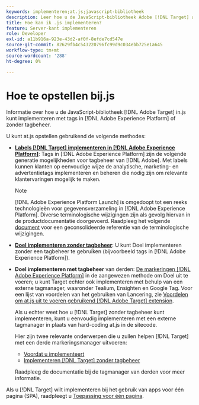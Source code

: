 ```yaml
---
keywords: implementeren;at.js;javascript-bibliotheek
description: Leer hoe u de JavaScript-bibliotheek Adobe [!DNL Target] at.js implementeert met Adobe Experience Platform Launch of zonder tagbeheer.
title: Hoe kan ik .js implementeren?
feature: Server-kant implementeren
role: Developer
exl-id: a11b916a-923e-43d2-af0f-8efde7cd547e
source-git-commit: 82629fb4c543220796fc99d9c034ebb725e1a645
workflow-type: tm+mt
source-wordcount: '288'
ht-degree: 0%

---
```


# Hoe te opstellen bij.js

Informatie over hoe u de JavaScript-bibliotheek [!DNL Adobe Target] in.js kunt implementeren met tags in [!DNL Adobe Experience Platform] of zonder tagbeheer.

U kunt at.js opstellen gebruikend de volgende methodes:

* **[Labels  [!DNL Target] implementeren in [!DNL Adobe Experience Platform]](/help/c-implementing-target/c-implementing-target-for-client-side-web/how-to-deployatjs/cmp-implementing-target-using-adobe-launch.md)**: Tags in  [!DNL Adobe Experience Platform] zijn de volgende generatie mogelijkheden voor tagbeheer van  [!DNL Adobe]. Met labels kunnen klanten op eenvoudige wijze de analytische, marketing- en advertentietags implementeren en beheren die nodig zijn om relevante klantervaringen mogelijk te maken.

   >[!NOTE]
   >
   >[!DNL Adobe Experience Platform Launch] is omgedoopt tot een reeks technologieën voor gegevensverzameling in  [!DNL Adobe Experience Platform]. Diverse terminologische wijzigingen zijn als gevolg hiervan in de productdocumentatie doorgevoerd. Raadpleeg het volgende [document](https://experienceleague.adobe.com/docs/experience-platform/tags/term-updates.html?lang=en) voor een geconsolideerde referentie van de terminologische wijzigingen.

* **[Doel implementeren zonder tagbeheer](/help/c-implementing-target/c-implementing-target-for-client-side-web/how-to-deployatjs/implementing-target-without-a-tag-manager.md)**: U kunt Doel implementeren zonder een tagbeheer te gebruiken (bijvoorbeeld tags in  [!DNL Adobe Experience Platform]).
* **Doel implementeren met tagbeheer** van derden:  [De markeringen  [!DNL Adobe Experience Platform]](/help/c-implementing-target/c-implementing-target-for-client-side-web/how-to-deployatjs/cmp-implementing-target-using-adobe-launch.md) in de aangewezen methode om Doel uit te voeren; u kunt Target echter ook implementeren met behulp van een externe tagmanager, waaronder Tealium, Ensighten en Google Tag. Voor een lijst van voordelen van het gebruiken van Lancering, zie [Voordelen om at.js uit te voeren gebruikend  [!DNL Adobe Target] extension](/help/c-implementing-target/c-implementing-target-for-client-side-web/how-to-deployatjs/cmp-implementing-target-using-adobe-launch.md#section_48B3F938B6F8491DAF798E0DB54EF304).

   Als u echter weet hoe u [!DNL Target] zonder tagbeheer kunt implementeren, kunt u eenvoudig implementeren met een externe tagmanager in plaats van hard-coding at.js in de sitecode.

   Hier zijn twee relevante onderwerpen die u zullen helpen [!DNL Target] met een derde markeringsmanager uitvoeren:

   * [Voordat u implementeert](/help/c-implementing-target/c-considerations-before-you-implement-target/considerations-before-you-implement-target.md)
   * [Implementeren [!DNL Target] zonder tagbeheer](/help/c-implementing-target/c-implementing-target-for-client-side-web/how-to-deployatjs/implementing-target-without-a-tag-manager.md)

   Raadpleeg de documentatie bij de tagmanager van derden voor meer informatie.

Als u [!DNL Target] wilt implementeren bij het gebruik van apps voor één pagina (SPA), raadpleegt u [Toepassing voor één pagina](/help/c-implementing-target/c-implementing-target-for-client-side-web/how-to-deployatjs/target-atjs-single-page-application.md).
